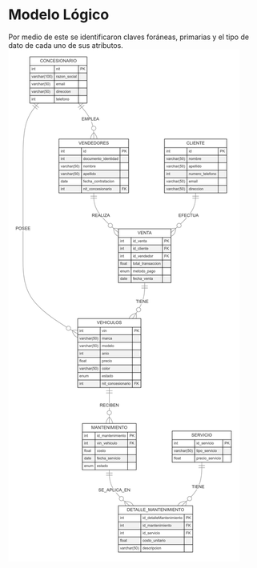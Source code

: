 # Modelo Lógico
Por medio de este se identificaron claves foráneas, primarias y el tipo de dato de cada uno de sus atributos.
![alt text](images/modeloLogico.png)